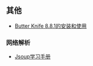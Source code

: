 ## 其他
- [Butter Knife 8.8.1的安装和使用](http://blog.csdn.net/sun_promise/article/details/76974631)


### 网络解析
- [Jsoup学习手册](http://www.open-open.com/jsoup/)